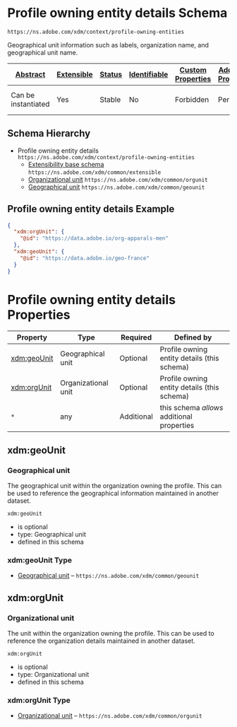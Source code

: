 
# Profile owning entity details Schema

```
https://ns.adobe.com/xdm/context/profile-owning-entities
```

Geographical unit information such as labels, organization name, and geographical unit name.

| [Abstract](../../../abstract.md) | [Extensible](../../../extensions.md) | [Status](../../../status.md) | [Identifiable](../../../id.md) | [Custom Properties](../../../extensions.md) | [Additional Properties](../../../extensions.md) | Defined In |
|----------------------------------|--------------------------------------|------------------------------|--------------------------------|---------------------------------------------|-------------------------------------------------|------------|
| Can be instantiated | Yes | Stable | No | Forbidden | Permitted | [mixins/profile/profile-owning-entities.schema.json](mixins/profile/profile-owning-entities.schema.json) |
## Schema Hierarchy

* Profile owning entity details `https://ns.adobe.com/xdm/context/profile-owning-entities`
  * [Extensibility base schema](../../datatypes/extensible.schema.md) `https://ns.adobe.com/xdm/common/extensible`
  * [Organizational unit](../../datatypes/b2b/orgunit.schema.md) `https://ns.adobe.com/xdm/common/orgunit`
  * [Geographical unit](../../datatypes/demographic/geounit.schema.md) `https://ns.adobe.com/xdm/common/geounit`


## Profile owning entity details Example
```json
{
  "xdm:orgUnit": {
    "@id": "https://data.adobe.io/org-apparals-men"
  },
  "xdm:geoUnit": {
    "@id": "https://data.adobe.io/geo-france"
  }
}
```

# Profile owning entity details Properties

| Property | Type | Required | Defined by |
|----------|------|----------|------------|
| [xdm:geoUnit](#xdmgeounit) | Geographical unit | Optional | Profile owning entity details (this schema) |
| [xdm:orgUnit](#xdmorgunit) | Organizational unit | Optional | Profile owning entity details (this schema) |
| `*` | any | Additional | this schema *allows* additional properties |

## xdm:geoUnit
### Geographical unit

The geographical unit within the organization owning the profile. This can be used to reference the geographical information maintained in another dataset.

`xdm:geoUnit`
* is optional
* type: Geographical unit
* defined in this schema

### xdm:geoUnit Type


* [Geographical unit](../../datatypes/demographic/geounit.schema.md) – `https://ns.adobe.com/xdm/common/geounit`





## xdm:orgUnit
### Organizational unit

The unit within the organization owning the profile. This can be used to reference the organization details maintained in another dataset.

`xdm:orgUnit`
* is optional
* type: Organizational unit
* defined in this schema

### xdm:orgUnit Type


* [Organizational unit](../../datatypes/b2b/orgunit.schema.md) – `https://ns.adobe.com/xdm/common/orgunit`





